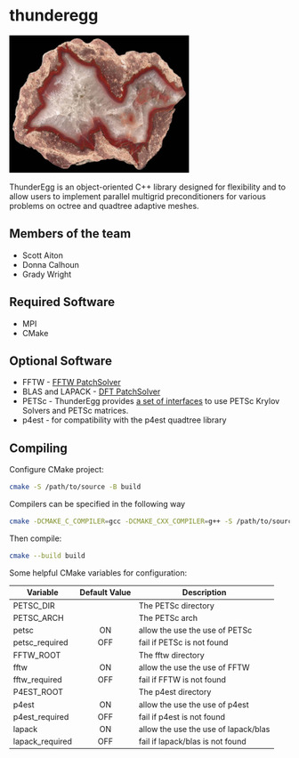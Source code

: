 # thunderegg

![alt text](https://github.com/GEM3D/pressurePoissonSolver/blob/master/icon.png)

ThunderEgg is an object-oriented C++ library designed for flexibility and to allow users to implement parallel multigrid preconditioners for various problems on octree and quadtree adaptive meshes.

## Members of the team

* Scott Aiton
* Donna Calhoun
* Grady Wright

## Required Software

* MPI
* CMake

## Optional Software
* FFTW - [FFTW PatchSolver](https://thunderegg.dev/ThunderEgg/docs/develop-wip/classThunderEgg_1_1Poisson_1_1FFTWPatchSolver.html)
* BLAS and LAPACK - [DFT PatchSolver](https://thunderegg.dev/ThunderEgg/docs/develop-wip/classThunderEgg_1_1Poisson_1_1DFTPatchSolver.html)
* PETSc - ThunderEgg provides [a set of interfaces](https://thunderegg.dev/ThunderEgg/docs/develop-wip/namespaceThunderEgg_1_1PETSc.html) to use PETSc Krylov Solvers and PETSc matrices.
* p4est - for compatibility with the p4est quadtree library

## Compiling

Configure CMake project:

```sh
cmake -S /path/to/source -B build
```

Compilers can be specified in the following way

```sh
cmake -DCMAKE_C_COMPILER=gcc -DCMAKE_CXX_COMPILER=g++ -S /path/to/source -B build
```

Then compile:

```sh
cmake --build build
```

Some helpful CMake variables for configuration:

Variable           | Default Value |   Description
-------------------|:---------:|---------------------------------------
PETSC_DIR          |         |    The PETSc directory
PETSC_ARCH         |         |    The PETSc arch
petsc              |   ON    |    allow the use the use of PETSc
petsc_required     |   OFF   |    fail if PETSc is not found
FFTW_ROOT          |         |    The fftw directory
fftw               |   ON    |    allow the use the use of FFTW
fftw_required      |   OFF   |    fail if FFTW is not found
P4EST_ROOT         |         |    The p4est directory
p4est              |   ON    |    allow the use the use of p4est
p4est_required     |   OFF   |    fail if p4est is not found
lapack             |   ON    |    allow the use the use of lapack/blas
lapack_required    |   OFF   |    fail if lapack/blas is not found
